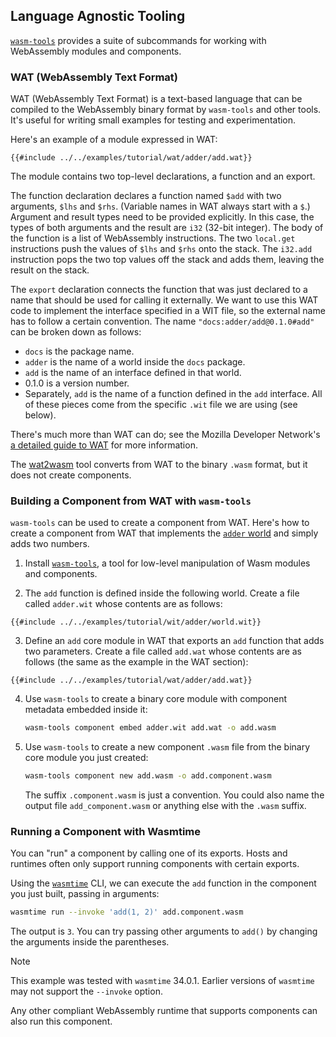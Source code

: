 ## Language Agnostic Tooling

[`wasm-tools`](https://github.com/bytecodealliance/wasm-tools) provides a suite of subcommands for
working with WebAssembly modules and components.

### WAT (WebAssembly Text Format)

WAT (WebAssembly Text Format) is a text-based language
that can be compiled to the WebAssembly binary format
by `wasm-tools` and other tools.
It's useful for writing small examples for testing and experimentation.

Here's an example of a module expressed in WAT:
```wat
{{#include ../../examples/tutorial/wat/adder/add.wat}}
```

The module contains two top-level declarations, a function and an export.

The function declaration declares a function named `$add`
with two arguments, `$lhs` and `$rhs`.
(Variable names in WAT always start with a `$`.)
Argument and result types need to be provided explicitly.
In this case, the types of both arguments and the result
are `i32` (32-bit integer).
The body of the function is a list of WebAssembly instructions.
The two `local.get` instructions push the values of `$lhs` and `$rhs`
onto the stack.
The `i32.add` instruction pops the two top values off the stack
and adds them, leaving the result on the stack.

The `export` declaration connects the function that was just declared
to a name that should be used for calling it externally.
We want to use this WAT code to implement the interface specified in a WIT file,
so the external name has to follow a certain convention.
The name `"docs:adder/add@0.1.0#add"` can be broken down as follows:
* `docs` is the package name.
* `adder` is the name of a world inside the `docs` package.
* `add` is the name of an interface defined in that world.
* 0.1.0 is a version number.
* Separately, `add` is the name of a function defined in the `add` interface.
All of these pieces come from the specific `.wit` file we are using
(see below).

There's much more than WAT can do;
see the Mozilla Developer Network's [a detailed guide to WAT](https://developer.mozilla.org/en-US/docs/WebAssembly/Guides/Understanding_the_text_format)
for more information.

The [wat2wasm](https://github.com/WebAssembly/wabt) tool converts
from WAT to the binary `.wasm` format,
but it does not create components.

### Building a Component from WAT with `wasm-tools`

`wasm-tools` can be used to create a component from WAT.
Here's how to create a component from WAT
that implements the [`adder` world](https://github.com/bytecodealliance/component-docs/blob/main/component-model/examples/tutorial/wit/adder/world.wit)
and simply adds two numbers.

1. Install [`wasm-tools`](https://github.com/bytecodealliance/wasm-tools/tree/main#installation), a
   tool for low-level manipulation of Wasm modules and components.

2. The `add` function is defined inside the following world.
   Create a file called `adder.wit` whose contents are as follows:

  ```wit
  {{#include ../../examples/tutorial/wit/adder/world.wit}}
  ```

3. Define an `add` core module in WAT that exports an `add` function that adds two parameters.
   Create a file called `add.wat` whose contents are as follows
   (the same as the example in the WAT section):

```wat
{{#include ../../examples/tutorial/wat/adder/add.wat}}
```

4. Use `wasm-tools` to create a binary core module with component metadata embedded inside it:

   ```sh
   wasm-tools component embed adder.wit add.wat -o add.wasm
   ```

5. Use `wasm-tools` to create a new component `.wasm` file
   from the binary core module you just created:

   ```sh
   wasm-tools component new add.wasm -o add.component.wasm
   ```

   The suffix `.component.wasm` is just a convention.
   You could also name the output file `add_component.wasm` or anything else
   with the `.wasm` suffix.

### Running a Component with Wasmtime

You can "run" a component by calling one of its exports.
Hosts and runtimes often only support running components with certain exports.

Using the [`wasmtime`](https://github.com/bytecodealliance/wasmtime) CLI,
we can execute the `add` function in the component you just built,
passing in arguments:

```sh
wasmtime run --invoke 'add(1, 2)' add.component.wasm
```

The output is ```3```.
You can try passing other arguments to `add()`
by changing the arguments inside the parentheses.

> [!NOTE]
>
> This example was tested with `wasmtime` 34.0.1.
> Earlier versions of `wasmtime` may not support the `--invoke` option.

Any other compliant WebAssembly runtime that supports components
can also run this component.
